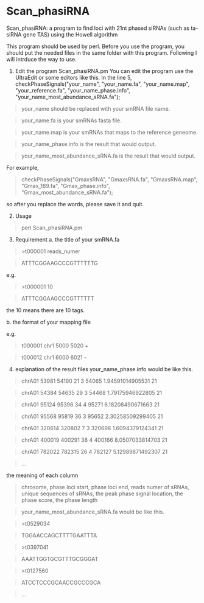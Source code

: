 # Scan_phasiRNA
Scan_phasiRNA: a program to find loci with 21nt phased siRNAs (such as ta-siRNA gene TAS) using the Howell algorithm

This program should be used by perl.
Before you use the program, you should put the needed files in the same folder with this program.
Following I will intrduce the way to use.
1. Edit the program Scan_phasiRNA.pm
You can edit the program use the UltraEdit or some editors like this. 
In the line 5, 
checkPhaseSignals("your_name", "your_name.fa", "your_name.map", "your_reference.fa", "your_name_phase.info", "your_name_most_abundance_sRNA.fa");

>your_name should be replaced with your smRNA file name.

>your_name.fa is your smRNAs fasta file.

>your_name.map is your smRNAs that maps to the reference geneome.

>your_name_phase.info is the result that would output.

>your_name_most_abundance_sRNA.fa is the result that would output.


For example,
>checkPhaseSignals("GmaxsRNA", "GmaxsRNA.fa", "GmaxsRNA.map", "Gmax_189.fa", "Gmax_phase.info", "Gmax_most_abundance_sRNA.fa");

so after you replace the words, please save it and quit.

2. Usage
>perl Scan_phasiRNA.pm

3. Requirement
a. the title of your smRNA.fa
>\>t000001 reads_numer

>ATTTCGGAAGCCCGTTTTTTG

e.g. 
>\>t000001	10

>ATTTCGGAAGCCCGTTTTTT

the 10 means there are 10 tags.

b. the format of your mapping file 

e.g. 

>t000001	chr1	5000	5020	+

>t000012	chr1	6000	6021	-

4. explanation of the result files
your_name_phase.info would be like this.

>chrA01	53981	54190	21	3	54065	1.94591014905531	21

>chrA01	54384	54635	29	3	54468	1.79175946922805	21

>chrA01	95124	95396	34	4	95271	6.18208490671663	21

>chrA01	95568	95819	36	3	95652	2.30258509299405	21

>chrA01	320614	320802	7	3	320698	1.6094379124341	21

>chrA01	400019	400291	38	4	400166	8.0507033814703	21

>chrA01	782022	782315	26	4	782127	5.12989871492307	21

>...

the meaning of each column
>chrosome, phase loci start, phase loci end, reads numer of sRNAs, unique sequences of sRNAs, the peak phase signal location, the phase score, the phase length


>your_name_most_abundance_sRNA.fa would be like this.

>\>t0529034

>TGGAACCAGCTTTTGAATTTA

>\>t0397041

>AAATTGGTGCGTTTGCGGGAT

>\>t0127560

>ATCCTCCCGCAACCGCCCGCA

>...

